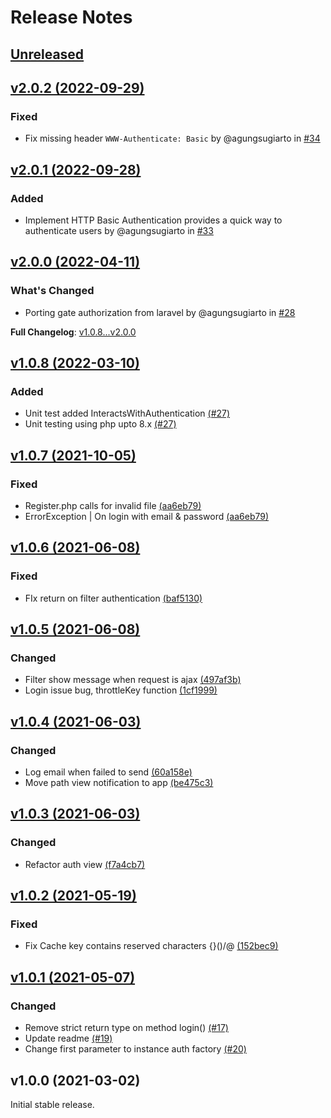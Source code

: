 # Release Notes

## [Unreleased](https://github.com/agungsugiarto/codeigniter4-authentication/compare/v2.0.2...2.x)

## [v2.0.2 (2022-09-29)](https://github.com/agungsugiarto/codeigniter4-authentication/compare/v2.0.1...v2.0.2)

### Fixed
* Fix missing header `WWW-Authenticate: Basic` by @agungsugiarto in [#34](https://github.com/agungsugiarto/codeigniter4-authentication/pull/34)

## [v2.0.1 (2022-09-28)](https://github.com/agungsugiarto/codeigniter4-authentication/compare/v2.0.0...v2.0.1)
### Added
* Implement HTTP Basic Authentication provides a quick way to authenticate users by @agungsugiarto in [#33](https://github.com/agungsugiarto/codeigniter4-authentication/pull/33)

## [v2.0.0 (2022-04-11)](https://github.com/agungsugiarto/codeigniter4-authentication/compare/v1.0.8...v2.0.0)
### What's Changed
* Porting gate authorization from laravel by @agungsugiarto in [#28](https://github.com/agungsugiarto/codeigniter4-authentication/pull/28)

**Full Changelog**: [v1.0.8...v2.0.0](https://github.com/agungsugiarto/codeigniter4-authentication/compare/v1.0.8...v2.0.0)

## [v1.0.8 (2022-03-10)](https://github.com/agungsugiarto/codeigniter4-authentication/compare/v1.0.7...v1.0.8)

### Added
- Unit test added InteractsWithAuthentication [(#27)](https://github.com/agungsugiarto/codeigniter4-authentication/pull/27)
- Unit testing using php upto 8.x [(#27)](https://github.com/agungsugiarto/codeigniter4-authentication/pull/27)
## [v1.0.7 (2021-10-05)](https://github.com/agungsugiarto/codeigniter4-authentication/compare/v1.0.6...v1.0.7)

### Fixed
- Register.php calls for invalid file [(aa6eb79)](https://github.com/agungsugiarto/codeigniter4-authentication/commit/aa6eb799dda140a11aa5cfd5352f0cb58635e87c)
- ErrorException | On login with email & password [(aa6eb79)](https://github.com/agungsugiarto/codeigniter4-authentication/commit/aa6eb799dda140a11aa5cfd5352f0cb58635e87c)

## [v1.0.6 (2021-06-08)](https://github.com/agungsugiarto/codeigniter4-authentication/compare/v1.0.5...v1.0.6)

### Fixed
- FIx return on filter authentication [(baf5130)](https://github.com/agungsugiarto/codeigniter4-authentication/commit/baf513071b0c31ec78bfecaab0f0309da2e70830)

## [v1.0.5 (2021-06-08)](https://github.com/agungsugiarto/codeigniter4-authentication/compare/v1.0.4...v1.0.5)

### Changed
- Filter show message when request is ajax [(497af3b)](https://github.com/agungsugiarto/codeigniter4-authentication/commit/497af3be8fc9e922b8cfe22ccc49a4e682ae31f7)
- Login issue bug, throttleKey function [(1cf1999)](https://github.com/agungsugiarto/codeigniter4-authentication/commit/1cf19994dc4b8e3b93dbcbc685888182987317dc)

## [v1.0.4 (2021-06-03)](https://github.com/agungsugiarto/codeigniter4-authentication/compare/v1.0.3...v1.0.4)

### Changed
- Log email when failed to send [(60a158e)](https://github.com/agungsugiarto/codeigniter4-authentication/commit/60a158e28152b60a4446ee21bed8e1282b16f3e5)
- Move path view notification to app [(be475c3)](https://github.com/agungsugiarto/codeigniter4-authentication/commit/be475c3d337a8e2756cddc92270f848e32c5795a)

## [v1.0.3 (2021-06-03)](https://github.com/agungsugiarto/codeigniter4-authentication/compare/v1.0.2...v1.0.3)

### Changed
- Refactor auth view [(f7a4cb7)](https://github.com/agungsugiarto/codeigniter4-authentication/commit/f7a4cb7e3f7c75599225a9c182e258f478a2f32d)

## [v1.0.2 (2021-05-19)](https://github.com/agungsugiarto/codeigniter4-authentication/compare/v1.0.1...v1.0.2)

### Fixed
- Fix Cache key contains reserved characters {}()/\@ [(152bec9)](https://github.com/agungsugiarto/codeigniter4-authentication/commit/152bec9577dc1978ad80abd2fcbce4de7af2c244)
## [v1.0.1 (2021-05-07)](https://github.com/agungsugiarto/codeigniter4-authentication/compare/v1.0.0...v1.0.1)

### Changed
- Remove strict return type on method login() [(#17)](https://github.com/agungsugiarto/codeigniter4-authentication/pull/17)
- Update readme [(#19)](https://github.com/agungsugiarto/codeigniter4-authentication/pull/19)
- Change first parameter to instance auth factory [(#20)](https://github.com/agungsugiarto/codeigniter4-authentication/pull/20)

## v1.0.0 (2021-03-02)

Initial stable release.